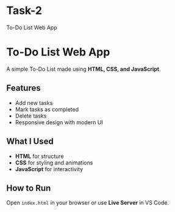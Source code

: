 # Task-2
To-Do List Web App
# To-Do List Web App

A simple To-Do List made using **HTML, CSS, and JavaScript**.

## Features
- Add new tasks  
- Mark tasks as completed  
- Delete tasks  
- Responsive design with modern UI  

## What I Used
- **HTML** for structure  
- **CSS** for styling and animations  
- **JavaScript** for interactivity  

## How to Run
Open `index.html` in your browser or use **Live Server** in VS Code.
